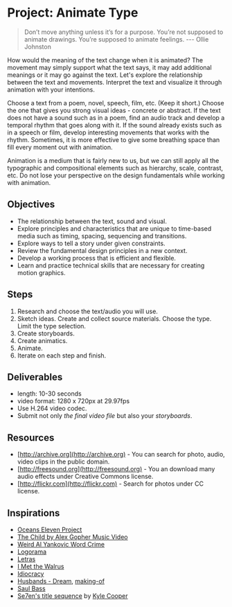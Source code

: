 # Project: Animate Type

> Don’t move anything unless it’s for a purpose. You’re not supposed to animate drawings. You’re supposed to animate feelings.
>--- Ollie Johnston


How would the meaning of the text change when it is animated? The movement may simply support what the text says, it may add additional meanings or it may go against the text. Let's explore the relationship between the text and movements. Interpret the text and visualize it through animation with your intentions.

Choose a text from a poem, novel, speech, film, etc. (Keep it short.) Choose the one that gives you strong visual ideas - concrete or abstract. If the text does not have a sound such as in a poem, find an audio track and develop a temporal rhythm that goes along with it. If the sound already exists such as in a speech or film, develop interesting movements that works with the rhythm. Sometimes, it is more effective to give some breathing space than fill every moment out with animation.

Animation is a medium that is fairly new to us, but we can still apply all the typographic and compositional elements such as hierarchy, scale, contrast, etc. Do not lose your perspective on the design fundamentals while working with animation.

## Objectives
- The relationship between the text, sound and visual.
- Explore principles and characteristics that are unique to time-based media such as timing, spacing, sequencing and transitions.
- Explore ways to tell a story under given constraints.
- Review the fundamental design principles in a new context.
- Develop a working process that is efficient and flexible.
- Learn and practice technical skills that are necessary for creating motion graphics.

## Steps
1. Research and choose the text/audio you will use.
1. Sketch ideas. Create and collect source materials. Choose the type. Limit the type selection.
1. Create storyboards.
1. Create animatics.
1. Animate. 
1. Iterate on each step and finish.

## Deliverables
- length: 10-30 seconds
- video format: 1280 x 720px at 29.97fps
- Use H.264 video codec.
- Submit not only *the final video file* but also your *storyboards*.

## Resources
- [http://archive.org](http://archive.org) - You can search for photo, audio, video clips in the public domain.
- [http://freesound.org](http://freesound.org) - You an download many audio effects under Creative Commons license.
- [http://flickr.com](http://flickr.com) - Search for photos under CC license.

## Inspirations
- [Oceans Eleven Project](https://www.youtube.com/watch?v=rIDdx7NPJgo)
- [The Child by Alex Gopher Music Video](https://www.youtube.com/watch?v=URbFjz4hWMY)
- [Weird Al Yankovic Word Crime](http://spaceparanoids.net/wordcrimes/)
- [Logorama](https://vimeo.com/10149605)
- [Letras](https://vimeo.com/11617381)
- [I Met the Walrus](https://www.youtube.com/watch?v=jmR0V6s3NKk)
- [Idiocracy](https://vimeo.com/11321555)
- [Husbands - Dream](https://vimeo.com/60371252), [making-of](https://vimeo.com/60369434)
- [Saul Bass](http://www.artofthetitle.com/designer/saul-bass/)
- [Se7en's title sequence](http://www.artofthetitle.com/title/se7en/) by [Kyle Cooper](http://www.artofthetitle.com/designer/kyle-cooper/)
